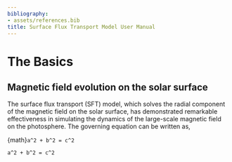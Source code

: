 ```yaml
---
bibliography:
- assets/references.bib
title: Surface Flux Transport Model User Manual
---
```


# The Basics 
## Magnetic field evolution on the solar surface

The surface flux transport (SFT) model, which solves the radial
component of the magnetic field on the solar surface, has demonstrated
remarkable effectiveness in simulating the dynamics of the large-scale
magnetic field on the photosphere. The governing equation can be written
as,

{math}`a^2 + b^2 = c^2`

```{math}
a^2 + b^2 = c^2
```
